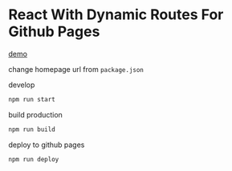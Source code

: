 # React With Dynamic Routes For Github Pages

[demo](https://dimaslanjaka.github.io/react-gh-pages)

change homepage url from `package.json`

develop
```bash
npm run start
```

build production
```bash
npm run build
```

deploy to github pages
```bash
npm run deploy
```
